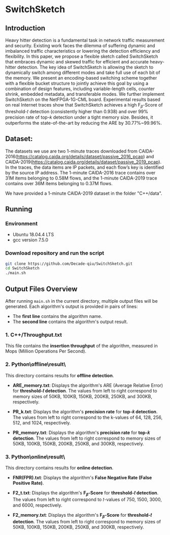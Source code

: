 # SwitchSketch

## Introduction

Heavy hitter detection is a fundamental task in network traffic measurement and security. Existing work faces the dilemma of suffering dynamic and imbalanced traffic characteristics or lowering the detection efficiency and flexibility. In this paper, we propose a flexible sketch called SwitchSketch that embraces dynamic and skewed traffic for efficient and accurate heavy-hitter detection. The key idea of SwitchSketch is allowing the sketch to dynamically switch among different modes and take full use of each bit of the memory. We present an encoding-based switching scheme together with a flexible bucket structure to jointly achieve this goal by using a combination of design features, including variable-length cells, counter shrink, embedded metadata, and transferable modes. We further implement SwitchSketch on the NetFPGA-1G-CML board. Experimental results based on real Internet traces show that SwitchSketch achieves a high $\text{F}_\beta$-Score of threshold-𝑡 detection (consistently higher than 0.938) and over 99\% precision rate of top-𝑘 detection under a tight memory size. Besides, it outperforms the state-of-the-art by reducing the ARE by 30.77\%~99.96\%.

## Dataset: 

The datasets we use are two 1-minute traces downloaded from CAIDA-2016(https://catalog.caida.org/details/dataset/passive_2016_pcap) and CAIDA-2019(https://catalog.caida.org/details/dataset/passive_2019_pcap). In the traces, the data items are IP packets, and each flow’s key is identified by the source IP address. The 1-minute CAIDA-2016 trace contains over 31M items belonging to 0.58M flows, and the 1-minute CAIDA-2019 trace contains over 36M items belonging to 0.37M flows.

We have provided a 1-minute CAIDA-2019 dataset in the folder "C++/data".

## Running

### Environment

- Ubuntu 18.04.4 LTS
- gcc version 7.5.0

### Download repository and run the script 

```bash
git clone https://github.com/Decade-qiu/SwitchSketch.git
cd SwitchSketch
./main.sh
```

## Output Files Overview

After running `main.sh` in the current directory, multiple output files will be generated. Each algorithm's output is provided in pairs of lines:  
- The **first line** contains the algorithm name.  
- The **second line** contains the algorithm's output result.  

### 1. C++/Throughput.txt
This file contains the **insertion throughput** of the algorithm, measured in Mops (Million Operations Per Second).

### 2. Python\offline\result\
This directory contains results for **offline detection**.

- **ARE_memory.txt**: Displays the algorithm's ARE (Average Relative Error) for **threshold-𝑡 detection**. The values from left to right correspond to memory sizes of 50KB, 100KB, 150KB, 200KB, 250KB, and 300KB, respectively.
  
- **PR_k.txt**: Displays the algorithm's **precision rate** for **top-𝑘 detection**. The values from left to right correspond to the k-values of 64, 128, 256, 512, and 1024, respectively.
  
- **PR_memory.txt**: Displays the algorithm's **precision rate** for **top-𝑘 detection**. The values from left to right correspond to memory sizes of 50KB, 100KB, 150KB, 200KB, 250KB, and 300KB, respectively.

### 3. Python\online\result\
This directory contains results for **online detection**.

- **FNR(FPR).txt**: Displays the algorithm's **False Negative Rate (False Positive Rate)**.

- **F2_t.txt**: Displays the algorithm's **$\text{F}_\beta$-Score** for **threshold-𝑡 detection**. The values from left to right correspond to 𝑡-values of 750, 1500, 3000, and 6000, respectively.
  
- **F2_memory.txt**: Displays the algorithm's **$\text{F}_\beta$-Score** for **threshold-𝑡 detection**. The values from left to right correspond to memory sizes of 50KB, 100KB, 150KB, 200KB, 250KB, and 300KB, respectively.
